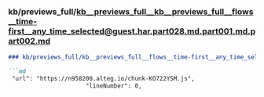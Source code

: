 ### kb/previews_full/kb__previews_full__kb__previews_full__flows__time-first__any_time_selected@guest.har.part028.md.part001.md.part002.md

```md
### kb/previews_full/kb__previews_full__flows__time-first__any_time_selected@guest.har.part028.md.part001.md (part 002)

```md
 "url": "https://n958200.alteg.io/chunk-KO722YSM.js",
                      "lineNumber": 0,
    
```

```

```
